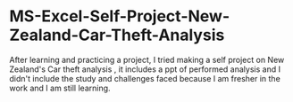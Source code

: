 # MS-Excel-Self-Project-New-Zealand-Car-Theft-Analysis
After learning and practicing a project, I tried making a self project on New Zealand's Car theft analysis , it includes a ppt of performed analysis and I didn't include the study and challenges faced because I am fresher in the work and I am still learning.
